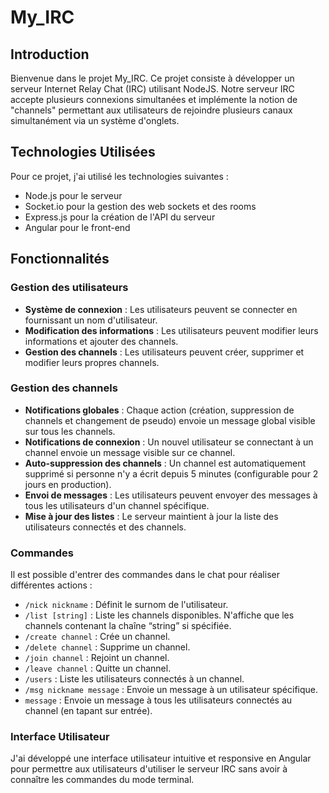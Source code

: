 # My_IRC

## Introduction

Bienvenue dans le projet My_IRC. Ce projet consiste à développer un serveur Internet Relay Chat (IRC) utilisant NodeJS. Notre serveur IRC accepte plusieurs connexions simultanées et implémente la notion de "channels" permettant aux utilisateurs de rejoindre plusieurs canaux simultanément via un système d'onglets.

## Technologies Utilisées

Pour ce projet, j'ai utilisé les technologies suivantes :
- Node.js pour le serveur
- Socket.io pour la gestion des web sockets et des rooms
- Express.js pour la création de l'API du serveur
- Angular pour le front-end

## Fonctionnalités

### Gestion des utilisateurs
- **Système de connexion** : Les utilisateurs peuvent se connecter en fournissant un nom d'utilisateur.
- **Modification des informations** : Les utilisateurs peuvent modifier leurs informations et ajouter des channels.
- **Gestion des channels** : Les utilisateurs peuvent créer, supprimer et modifier leurs propres channels.

### Gestion des channels
- **Notifications globales** : Chaque action (création, suppression de channels et changement de pseudo) envoie un message global visible sur tous les channels.
- **Notifications de connexion** : Un nouvel utilisateur se connectant à un channel envoie un message visible sur ce channel.
- **Auto-suppression des channels** : Un channel est automatiquement supprimé si personne n'y a écrit depuis 5 minutes (configurable pour 2 jours en production).
- **Envoi de messages** : Les utilisateurs peuvent envoyer des messages à tous les utilisateurs d'un channel spécifique.
- **Mise à jour des listes** : Le serveur maintient à jour la liste des utilisateurs connectés et des channels.

### Commandes
Il est possible d'entrer des commandes dans le chat pour réaliser différentes actions :
- `/nick nickname` : Définit le surnom de l'utilisateur.
- `/list [string]` : Liste les channels disponibles. N'affiche que les channels contenant la chaîne “string” si spécifiée.
- `/create channel` : Crée un channel.
- `/delete channel` : Supprime un channel.
- `/join channel` : Rejoint un channel.
- `/leave channel` : Quitte un channel.
- `/users` : Liste les utilisateurs connectés à un channel.
- `/msg nickname message` : Envoie un message à un utilisateur spécifique.
- `message` : Envoie un message à tous les utilisateurs connectés au channel (en tapant sur entrée).

### Interface Utilisateur
J'ai développé une interface utilisateur intuitive et responsive en Angular pour permettre aux utilisateurs d'utiliser le serveur IRC sans avoir à connaître les commandes du mode terminal.

